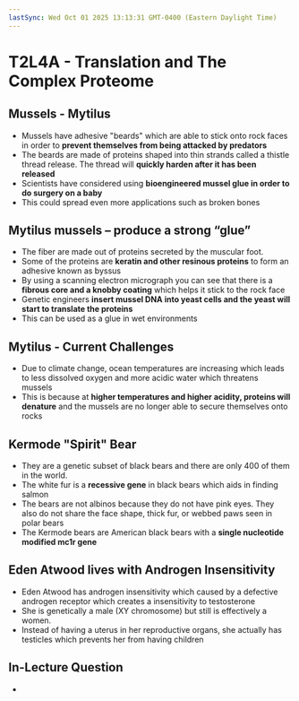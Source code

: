 ```yaml
---
lastSync: Wed Oct 01 2025 13:13:31 GMT-0400 (Eastern Daylight Time)
---
```

# T2L4A - Translation and The Complex Proteome
## Mussels - Mytilus
- Mussels have adhesive "beards" which are able to stick onto rock faces in order to **prevent themselves from being attacked by predators**
- The beards are made of proteins shaped into thin strands called a thistle thread release. The thread will **quickly harden after it has been released**
- Scientists have considered using **bioengineered mussel glue in order to do surgery on a baby**
- This could spread even more applications such as broken bones
## Mytilus mussels – produce a strong “glue”
- The fiber are made out of proteins secreted by the muscular foot. 
- Some of the proteins are **keratin and other resinous proteins** to form an adhesive known as byssus
- By using a scanning electron micrograph you can see that there is a **fibrous core and a knobby coating** which helps it stick to the rock face
- Genetic engineers **insert mussel DNA into yeast cells and the yeast will start to translate the proteins**
- This can be used as a glue in wet environments
## Mytilus - Current Challenges
- Due to climate change, ocean temperatures are increasing which leads to less dissolved oxygen and more acidic water which threatens mussels
- This is because at **higher temperatures and higher acidity, proteins will denature** and the mussels are no longer able to secure themselves onto rocks
## Kermode "Spirit" Bear
- They are a genetic subset of black bears and there are only 400 of them in the world. 
- The white fur is a **recessive gene** in black bears which aids in finding salmon
- The bears are not albinos because they do not have pink eyes. They also do not share the face shape, thick fur, or webbed paws seen in polar bears
- The Kermode bears are American black bears with a **single nucleotide modified mc1r gene**
## Eden Atwood lives with Androgen Insensitivity
- Eden Atwood has androgen insensitivity which caused by a defective androgen receptor which creates a insensitivity to testosterone
- She is genetically a male (XY chromosome) but still is effectively a women.
- Instead of having a uterus in her reproductive organs, she actually has testicles which prevents her from having children
## In-Lecture Question
- 